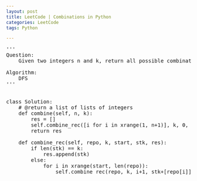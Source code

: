 ```yaml
---
layout: post
title: LeetCode | Combinations in Python
categories: LeetCode
tags: Python

---
```

<!-- import js for mathjax -->
<script src="http://cdn.mathjax.org/mathjax/latest/MathJax.js?config=default"></script>
<script type="text/x-mathjax-config">
MathJax.Hub.Config({
tex2jax: {inlineMath: [['$','$'], ['\\(','\\)']]}
});
</script>


<pre>
'''
Question:
    Given two integers n and k, return all possible combinations of k numbers out of 1 ... n.

Algorithm:
    DFS
'''


class Solution:
    # @return a list of lists of integers
    def combine(self, n, k):
        res = []
        self.combine_rec([i for i in xrange(1, n+1)], k, 0, [], res)
        return res

    def combine_rec(self, repo, k, start, stk, res):
        if len(stk) == k:
            res.append(stk)
        else:
            for i in xrange(start, len(repo)):
                self.combine_rec(repo, k, i+1, stk+[repo[i]], res)
</pre>
